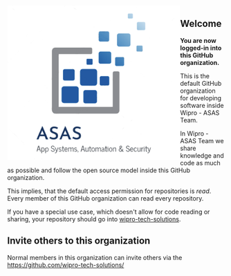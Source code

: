 <img src="./profile/images/asas.png" align="left" width="400" height="357"/>

## Welcome

**You are now logged-in into this GitHub organization.**

This is the default GitHub organization for developing software inside Wipro - ASAS Team.

In Wipro - ASAS Team we share knowledge and code as much as possible and follow
the open source model inside this GitHub organization.

This implies, that the default access permission for repositories is *read*.
Every member of this GitHub organization can read every repository.

If you have a special use case, which doesn't allow for code reading or sharing,
your repository should go into
[wipro-tech-solutions](https://github.com/orgs/wipro-tech-solutions/discussions).
<br clear="left"/>

## Invite others to this organization

Normal members in this organization can invite others
via the https://github.com/wipro-tech-solutions/
